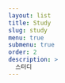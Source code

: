 ```yaml
---
layout: list
title: Study
slug: study
menu: true
submenu: true
order: 2
description: >
  스터디
---
```

